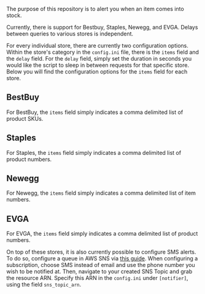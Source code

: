 The purpose of this repository is to alert you when an item comes into stock.

Currently, there is support for Bestbuy, Staples, Newegg, and EVGA. Delays between queries to various stores is independent.

For every individual store, there are currently two configuration options. Within the store's category in the `config.ini` file, there is the `items` field and the `delay` field. For the `delay` field, simply set the duration in seconds you would like the script to sleep in between requests for that specific store. Below you will find the configuration options for the `items` field for each store.

## BestBuy

For BestBuy, the `items` field simply indicates a comma delimited list of product SKUs.

## Staples

For Staples, the `items` field simply indicates a comma delimited list of product numbers.

## Newegg

For Newegg, the `items` field simply indicates a comma delimited list of item numbers.

## EVGA

For EVGA, the `items` field simply indicates a comma delimited list of product numbers.

On top of these stores, it is also currently possible to configure SMS alerts. To do so, configure a queue in AWS SNS via [this guide](https://docs.aws.amazon.com/sns/latest/dg/sns-getting-started.html). When configuring a subscription, choose SMS instead of email and use the phone number you wish to be notified at. Then, navigate to your created SNS Topic and grab the resource ARN. Specify this ARN in the `config.ini` under `[notifier]`, using the field `sns_topic_arn`.